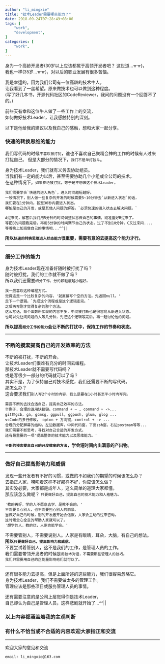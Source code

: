 ```yaml
---
author: "li_mingxie"
title: "技术Leader需要哪些能力？"
date: 2918-09-24T07:28:49+08:00
tags: [
    "work",
    "development",
]
categories: [
    "work",
]
---
```


身为一个高龄开发者(30岁以上应该都属于高领开发者吧？ 这世道...ㅠㅠ)，<!--more-->  
我也一样(35岁...ㅠㅠ)，对以后的职业发展有很多苦恼。  

我是幸运的，因为我们公司有一位高龄的技术牛人。  
让我看到了一丝希望。原来做技术也可以做到这种程度。  
(写了好几本书，开源代码社区的CodeReviewer，我问的问题没有一个回答不了的。)

前些天有幸和这位牛人做了一些工作上的交流，  
如何做好技术Leader，让我感触特别的深刻。

以下是他给我的建议以及我自己的感触，想和大家一起分享。

### **快速的转换思维的能力**  

我们写代码的时候`不喜欢被打扰`，谁也不喜欢自己聚精会神的工作的时候有人过来打扰自己。
但是大部分的情况下，`我们不是单打独斗`。

身为技术Leader，我们就有义务去协助组员。  
当我们有一定的能力以后，甚至需要协助几个小组或全公司的技术。  
在这种情况下，`如果拒绝被打扰，等于是不想做这个技术Leader。`  

```
我们需要学会`快速的进入角色`，进入时间越短越好。  
一般情况下，别人做一些复杂的开发的时候需要5~10分钟去`从新进入状态`的话，  
我们要在1分钟内，甚至30秒内要进入状态。  
哪怕是自己的开发，或是其他人问题的解答。`必须快速的进入状态去解决问题。` 

A过来问，解答后我们用5分钟的时间调整状态做自己的事情，刚准备好B过来了。  
等把B的问题看完后，再用5分钟的时间调节自己的状态，过了不到10分钟，C又过来问....  
等着晚上加班做自己的事情吧...^^||  
```

**所以`快速的转换思维进入状态能力`很重要，需要有意的去提高这个能力才行。**  

----------------------------------------------

### **细分工作的能力**

身为技术Leader现在准备好随时被打扰了吗？  
随时被打扰，我们的工作就不做了吗？  
所以我们还需要`细分工作，分的颗粒度越小越好。`

```
我一般喜欢这种编程方式。  
觉得这是一个比较复杂的内容，'就直接写个空的方法。先返回null。'  
走下一个逻辑。`先把这个流程或是这个逻辑走完。`   
之后再写刚才觉得复杂的那个方法。  
这么写话，每个函数所实现的内容不多，中间被打断也是很容易从新进入状态。  
也可以先让问问题的人等几分钟，先把这个逻辑写完后，再一起讨论他的问题。
```

**所以提高`细分工作的能力`会让不断的打扰中，保持工作的节奏和状态。**  

----------------------------------------------

### **不断的摸索提高自己的开发效率的方法**

不断的被打扰，不断的开会。  
让技术Leader们很难有充分的时间去编程。  
那技术Leader就不需要写代码吗？  
或是写很少一部分的代码就可以了吗？  
其实不是，为了保持自己对技术感觉，我们还需要不断的写代码。  
那怎么办？  
这会要求我们`别人写2个小时的内容，我么是要在1小时甚至半小时内写完。`

```
需要不断的去找合适自己，提高自己效率的方法。
举例子，合理的运用快捷键。command + ~ , command + ->...
git的gcb, ga, gcmsg, ggpull, ggpush, glum, glog ...  
vsCode的多行修改， opton + 方向键，control + -> ...
合理的分配屏幕的结构，左边数据库，中间代码窗，下面zsh窗，右边postman等等...
我们需要不断思考，寻找对自己合适的开发方式。
还有最重要的一项'提高整体的技术能力以及思维能力。'
```

**`不断的摸索提高自己的开发效率的方法`，学会短时间内出满意的产出物。**  

----------------------------------------------

### **做好自己提高影响力和威信**

发现一些开发者有不好的习惯，或做的不如我们的期望的时候该怎么办？  
去指正人家，唠叨着这样不好那样不好，你应该怎么做？  
其实没必要，大家都是成年人，这么简单的道理大家都懂。  
那应该怎么做呢？ `只要做好自己，提高自己的技术能力和人格魅力。`  

```
'教的再好，学的人不愿意去学，是教不会的。'  
不需要关心别人，也不需要担心别人的前景。  
当做好自己的时候，别的开发者开始会信服，人家会主动的过来咨询。
这时候全心全意的帮助人家就可以了。  
'想学的人，教的烂，人家也能学会。'
```

不需要管别人，不需要说别人。人家是有眼睛，耳朵，大脑，有自己的想法。  
**所以`只要做好自己，提高影响力和威信。`**  
不要尝试着管别人，这不是我们的工作，是管理人员的工作。  
我们需要带领开发者的时候是`用技术对话，不需要那些管理人的技巧。`  
`我们只需要用自己的正能量影响他们就可以了。`

----------------------------------------------

还有很多能力去提高，但是上面所述的这些能力，我们很容易忽略它。  
身为技术Leader，我们不需要做太多的管理工作。  
管理应该是那些项目或服务管理人员的事情。  

还有需要注意的是公司上层觉得你是技术Leader，  
自己却认为自己是管理人员，这样悲剧就开始了...^^||

### 以上内容都涵盖着我的主观判断  

### 有什么不恰当或不合适的内容欢迎大家指正和交流

----------------------------------------------
欢迎大家的意见和交流

`email: li_mingxie@163.com`
